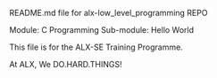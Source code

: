 README.md file for alx-low_level_programming REPO

Module: C Programming
Sub-module: Hello World

This file is for the ALX-SE Training Programme.

At ALX, We DO.HARD.THINGS!
